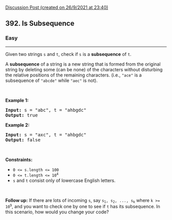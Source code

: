 [Discussion Post (created on 26/9/2021 at 23:40)](https://leetcode.com/problems/is-subsequence/discuss/1542204/Recursive-and-DP-Approach-or-C%2B%2B-or-4ms-or-LCS-Approach)  
<h2>392. Is Subsequence</h2><h3>Easy</h3><hr><div><p>Given two strings <code>s</code> and <code>t</code>, check if <code>s</code> is a <strong>subsequence</strong> of <code>t</code>.</p>

<p>A <strong>subsequence</strong> of a string is a new string that is formed from the original string by deleting some (can be none) of the characters without disturbing the relative positions of the remaining characters. (i.e., <code>"ace"</code> is a subsequence of <code>"abcde"</code> while <code>"aec"</code> is not).</p>

<p>&nbsp;</p>
<p><strong>Example 1:</strong></p>
<pre style="position: relative;"><strong>Input:</strong> s = "abc", t = "ahbgdc"
<strong>Output:</strong> true
<div class="open_grepper_editor" title="Edit &amp; Save To Grepper"></div></pre><p><strong>Example 2:</strong></p>
<pre style="position: relative;"><strong>Input:</strong> s = "axc", t = "ahbgdc"
<strong>Output:</strong> false
<div class="open_grepper_editor" title="Edit &amp; Save To Grepper"></div></pre>
<p>&nbsp;</p>
<p><strong>Constraints:</strong></p>

<ul>
	<li><code>0 &lt;= s.length &lt;= 100</code></li>
	<li><code>0 &lt;= t.length &lt;= 10<sup>4</sup></code></li>
	<li><code>s</code> and <code>t</code>&nbsp;consist&nbsp;only of lowercase English letters.</li>
</ul>

<p>&nbsp;</p>
<strong>Follow up:</strong> If there are lots of incoming <code>s</code>, say <code>s<sub>1</sub>, s<sub>2</sub>, ..., s<sub>k</sub></code> where <code>k &gt;= 10<sup>9</sup></code>, and you want to check one by one to see if <code>t</code> has its subsequence. In this scenario, how would you change your code?</div>